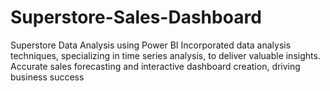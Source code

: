 # Superstore-Sales-Dashboard
Superstore Data Analysis using Power BI
Incorporated data analysis techniques, specializing in time series analysis, to deliver valuable insights. Accurate sales forecasting and interactive dashboard creation, driving business success
